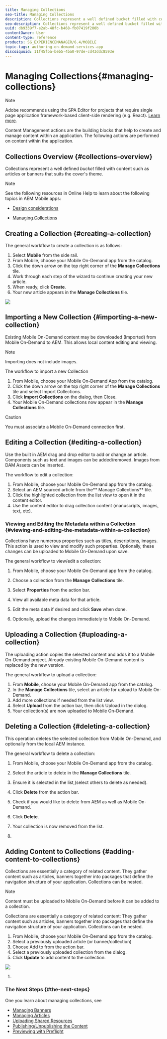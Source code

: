 ```yaml
---
title: Managing Collections
seo-title: Managing Collections
description: Collections represent a well defined bucket filled with content such as articles or banners that suits the cover's theme. Follow this page to learn more.
seo-description: Collections represent a well defined bucket filled with content such as articles or banners that suits the cover's theme. Follow this page to learn more.
uuid: db9339f7-e2ab-48fc-b468-fb07419f200b
contentOwner: User
content-type: reference
products: SG_EXPERIENCEMANAGER/6.4/MOBILE
topic-tags: authoring-on-demand-services-app
discoiquuid: 11f45fba-beb5-4ba0-97de-cd43ddc8593e
---
```


# Managing Collections{#managing-collections}

>[!NOTE]
>
>Adobe recommends using the SPA Editor for projects that require single page application framework-based client-side rendering (e.g. React). [Learn more](../../sites/developing/using/spa-overview.md).

Content Management actions are the building blocks that help to create and manage content within an application. The following actions are performed on content within the application.

## Collections Overview {#collections-overview}

Collections represent a well defined *bucket* filled with content such as articles or banners that suits the cover's theme.

>[!NOTE]
>
>See the following resources in Online Help to learn about the following topics in AEM Mobile apps:
>
>* [Design considerations](https://helpx.adobe.com/digital-publishing-solution/help/design-app.html)
>
>* [Managing Collections](https://helpx.adobe.com/digital-publishing-solution/help/creating-collections.html)
>

## Creating a Collection {#creating-a-collection}

The general workflow to create a collection is as follows:

1. Select **Mobile** from the side rail.
1. From Mobile, choose your Mobile On-Demand app from the catalog.
1. Click the down arrow on the top right corner of the **Manage Collections** tile.
1. Work through each step of the wizard to continue creating your new article.
1. When ready, click **Create**.
1. Your new article appears in the **Manage Collections** tile.

![](assets/chlimage_1-1.gif)

## Importing a New Collection {#importing-a-new-collection}

Existing Mobile On-Demand content may be downloaded (Imported) from Mobile On-Demand to AEM. This allows local content editing and viewing.

>[!NOTE]
>
>Importing does not include images.

The workflow to import a new Collection

1. From Mobile, choose your Mobile On-Demand App from the catalog.
1. Click the down arrow on the top right corner of the **Manage Collections** tile and select Import Collections.
1. Click **Import Collections** on the dialog, then Close.
1. Your Mobile On-Demand collections now appear in the **Manage Collections** tile.

>[!CAUTION]
>
>You must associate a Mobile On-Demand connection first.

## Editing a Collection {#editing-a-collection}

Use the built in AEM drag and drop editor to add or change an article. Components such as text and images can be added/removed. Images from DAM Assets can be inserted.

The workflow to edit a collection:

1. From Mobile, choose your Mobile On-Demand app from the catalog.
1. Select an AEM sourced article from the** Manage Collections** tile.
1. Click the highlighted collection from the list view to open it in the content editor.
1. Use the content editor to drag collection content (manuscripts, images, text, etc).

### Viewing and Editing the Metadata within a Collection {#viewing-and-editing-the-metadata-within-a-collection}

Collections have numerous properties such as titles, descriptions, images. This action is used to view and modify such properties. Optionally, these changes can be uploaded to Mobile On-Demand upon save.

The general workflow to view/edit a collection:

1. From Mobile, choose your Mobile On-Demand app from the catalog.
1. Choose a collection from the **Manage** **Collections** tile.

1. Select **Properties** from the action bar.
1. View all available meta data for that article.
1. Edit the meta data if desired and click **Save** when done.
1. Optionally, upload the changes immediately to Mobile On-Demand.

## Uploading a Collection {#uploading-a-collection}

The uploading action copies the selected content and adds it to a Mobile On-Demand project. Already existing Mobile On-Demand content is replaced by the new version.

The general workflow to upload a collection:

1. From **Mobile**, choose your Mobile On-Demand app from the catalog.
1. In the **Manage Collections** tile, select an article for upload to Mobile On-Demand.
1. Add more collections if needed from the list view.
1. Select **Upload** from the action bar, then click Upload in the dialog.
1. Your collection(s) are now uploaded to Mobile On-Demand.

## Deleting a Collection {#deleting-a-collection}

This operation deletes the selected collection from Mobile On-Demand, and optionally from the local AEM instance.

The general workflow to delete a collection:

1. From Mobile, choose your Mobile On-Demand app from the catalog.
1. Select the article to delete in the **Manage Collections** tile.
1. Ensure it is selected in the list,(select others to delete as needed).
1. Click **Delete** from the action bar.
1. Check if you would like to delete from AEM as well as Mobile On-Demand.
1. Click **Delete**.
1. Your collection is now removed from the list.

1.

## Adding Content to Collections {#adding-content-to-collections}

Collections are essentially a category of related content. They gather content such as articles, banners together into packages that define the navigation structure of your application. Collections can be nested.

>[!NOTE]
>
>Content must be uploaded to Mobile On-Demand before it can be added to a collection.

Collections are essentially a category of related content: They gather content such as articles, banners together into packages that define the navigation structure of your application. Collections can be nested.

1. From Mobile, choose your Mobile On-Demand app from the catalog.
1. Select a previously uploaded article (or banner/collection)
1. Choose Add to from the action bar.
1. Select a previously uploaded collection from the dialog.
1. Click **Update** to add content to the collection.

![](assets/chlimage_1-2.gif)

1.

### The Next Steps {#the-next-steps}

One you learn about managing collections, see

* [Managing Banners](../../mobile/using/mobile-on-demand-managing-banners.md)
* [Managing Articles](../../mobile/using/mobile-on-demand-managing-articles.md)
* [Uploading Shared Resources](../../mobile/using/mobile-on-demand-shared-resources.md)
* [Publishing/Unpublishing the Content](../../mobile/using/mobile-on-demand-publishing-unpublishing.md)
* [Previewing with Preflight](../../mobile/using/aem-mobile-manage-ondemand-services.md)

